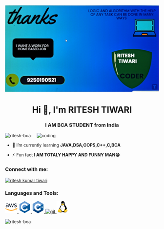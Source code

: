 ![LOGO](https://github.com/ritesh-bca/RITESHBCA-DEMO/blob/main/1740069358358.jpg)
<h1 align="center">Hi 👋, I'm RITESH TIWARI</h1>
<h3 align="center">I AM BCA STUDENT from India</h3>

<img align="right" alt="coding" width="400" src="https://th.bing.com/th?id=OIP.nWQ_U5NKEfNeGCTfh_2-MwHaEq&w=315&h=198&c=8&rs=1&qlt=90&o=6&dpr=1.3&pid=3.1&rm=2">

<p align="left"> <img src="https://komarev.com/ghpvc/?username=ritesh-bca&label=Profile%20views&color=0e75b6&style=flat" alt="ritesh-bca" /> </p>

- 🌱 I’m currently learning **JAVA,DSA,OOPS,C++,C,BCA**

- ⚡ Fun fact **I AM TOTALY HAPPY AND FUNNY MAN😁**

<h3 align="left">Connect with me:</h3>
<p align="left">
<a href="https://linkedin.com/in/ritesh kumar tiwari" target="blank"><img align="center" src="https://raw.githubusercontent.com/rahuldkjain/github-profile-readme-generator/master/src/images/icons/Social/linked-in-alt.svg" alt="ritesh kumar tiwari" height="30" width="40" /></a>
</p>

<h3 align="left">Languages and Tools:</h3>
<p align="left"> <a href="https://aws.amazon.com" target="_blank" rel="noreferrer"> <img src="https://raw.githubusercontent.com/devicons/devicon/master/icons/amazonwebservices/amazonwebservices-original-wordmark.svg" alt="aws" width="40" height="40"/> </a> <a href="https://www.cprogramming.com/" target="_blank" rel="noreferrer"> <img src="https://raw.githubusercontent.com/devicons/devicon/master/icons/c/c-original.svg" alt="c" width="40" height="40"/> </a> <a href="https://www.w3schools.com/cpp/" target="_blank" rel="noreferrer"> <img src="https://raw.githubusercontent.com/devicons/devicon/master/icons/cplusplus/cplusplus-original.svg" alt="cplusplus" width="40" height="40"/> </a> <a href="https://git-scm.com/" target="_blank" rel="noreferrer"> <img src="https://www.vectorlogo.zone/logos/git-scm/git-scm-icon.svg" alt="git" width="40" height="40"/> </a> <a href="https://www.linux.org/" target="_blank" rel="noreferrer"> <img src="https://raw.githubusercontent.com/devicons/devicon/master/icons/linux/linux-original.svg" alt="linux" width="40" height="40"/> </a> </p>

<p><img align="center" src="https://github-readme-stats.vercel.app/api/top-langs?username=ritesh-bca&show_icons=true&locale=en&layout=compact" alt="ritesh-bca" /></p>
